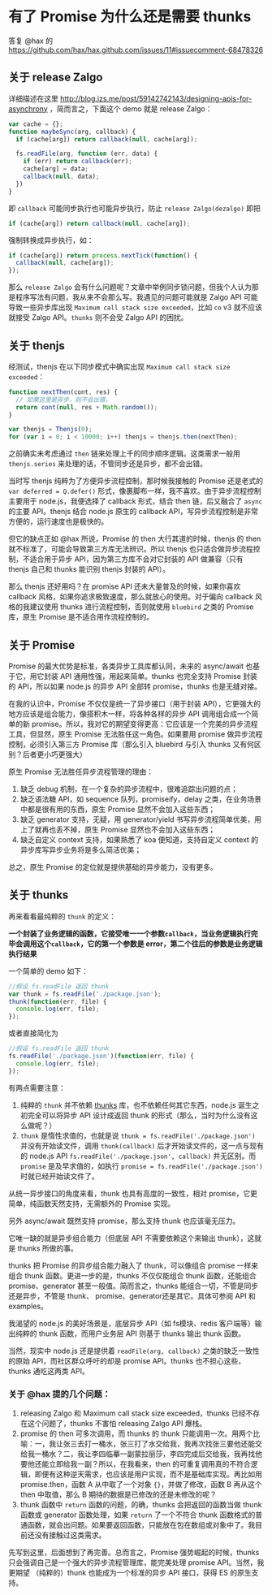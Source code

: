 有了 Promise 为什么还是需要 thunks
====

答复 @hax 的 https://github.com/hax/hax.github.com/issues/11#issuecomment-68478326

## 关于 release Zalgo

详细描述在这里 http://blog.izs.me/post/59142742143/designing-apis-for-asynchrony ，简而言之，下面这个 demo 就是 release Zalgo：

```js
var cache = {};
function maybeSync(arg, callback) {
  if (cache[arg]) return callback(null, cache[arg]);

  fs.readFile(arg, function (err, data) {
    if (err) return callback(err);
    cache[arg] = data;
    callback(null, data);
  })
}
```
即 `callback` 可能同步执行也可能异步执行，防止 `release Zalgo(dezalgo)` 即把

```js
if (cache[arg]) return callback(null, cache[arg]);
```

强制转换成异步执行，如：

```js
if (cache[arg]) return process.nextTick(function() {
  callback(null, cache[arg]);
});
```

那么 `release Zalgo` 会有什么问题呢？文章中举例同步锁问题，但我个人认为那是程序写法有问题，我从来不会那么写。我遇见的问题可能就是 Zalgo API 可能导致一些异步库出现 `Maximum call stack size exceeded`，比如 `co` v3 就不应该就接受 Zalgo API。`thunks` 则不会受 Zalgo API 的困扰。

## 关于 thenjs

经测试，thenjs 在以下同步模式中确实出现 `Maximum call stack size exceeded`：

```js
function nextThen(cont, res) {
  // 如果这里是异步，则不会出错，
  return cont(null, res + Math.random());
}

var thenjs = Thenjs(0);
for (var i = 0; i < 10000; i++) thenjs = thenjs.then(nextThen);
```

之前确实未考虑通过 `then` 链来处理上千的同步顺序逻辑。这类需求一般用 `thenjs.series` 来处理的话，不管同步还是异步，都不会出错。

当时写 thenjs 纯粹为了方便异步流程控制，那时候我接触的 Promise 还是老式的 `var deferred = Q.defer()` 形式，像裹脚布一样，我不喜欢。由于异步流程控制主要用于 node.js，我便选择了 callback 形式，结合 then 链，后又融合了 `async` 的主要 API。thenjs 结合 node.js 原生的 callback API，写异步流程控制是非常方便的，运行速度也是极快的。

但它的缺点正如 @hax 所说，Promise 的 then 大行其道的时候，thenjs 的 then 就不标准了，可能会导致第三方库无法辨识。所以 thenjs 也只适合做异步流程控制，不适合用于异步 API，因为第三方库不会对它封装的 API 做兼容（只有 thenjs 自己和 thunks 能识别 thenjs 封装的 API）。

那么 thenjs 还好用吗？在 promise API 还未大量普及的时候，如果你喜欢 callback 风格，如果你追求极致速度，那么就放心的使用。对于偏向  callback 风格的我建议使用 thunks 进行流程控制，否则就使用 `bluebird` 之类的 Promise 库，原生 Promise 是不适合用作流程控制的。

## 关于 Promise

Promise 的最大优势是标准，各类异步工具库都认同，未来的 async/await 也基于它，用它封装 API 通用性强，用起来简单。thunks 也完全支持 Promise 封装的 API，所以如果 node.js 的异步 API 全部转 promise，thunks 也是无缝对接。

在我的认识中，Promise 不仅仅是统一了异步接口（用于封装 API），它更强大的地方应该是组合能力，像搭积木一样，将各种各样的异步 API 调用组合成一个简单的新 promise。所以，我对它的期望变得更高：它应该是一个完美的异步流程工具，但显然，原生 Promise 无法胜任这一角色。如果要用 promise 做异步流程控制，必须引入第三方 Promise 库（那么引入 bluebird 与引入 thunks 又有何区别？后者更小巧更强大）

原生 Promise 无法胜任异步流程管理的理由：

1. 缺乏 debug 机制，在一个复杂的异步流程中，很难追踪出问题的点；
2. 缺乏语法糖 API，如 sequence 队列，promiseify，delay 之类，在业务场景中都是很有用的东西，原生 Promise 显然不会加入这些东西；
3. 缺乏 generator 支持，无疑，用 generator/yield 书写异步流程简单优美，用上了就再也丢不掉，原生 Promise 显然也不会加入这些东西；
4. 缺乏自定义 context 支持，如果熟悉了 koa 便知道，支持自定义 context 的异步库写异步业务将是多么简洁优美；

总之，原生 Promise 的定位就是提供基础的异步能力，没有更多。

## 关于 thunks

再来看看最纯粹的 `thunk` 的定义：

**一个封装了业务逻辑的函数，它接受唯一一个参数`callback`，当业务逻辑执行完毕会调用这个`callback`，它的第一个参数是 error，第二个往后的参数是业务逻辑执行结果**

一个简单的 demo 如下：
```js
//假设 fs.readFile 返回 thunk
var thunk = fs.readFile('./package.json');
thunk(function(err, file) {
  console.log(err, file);
});
```

或者直接简化为
```js
//假设 fs.readFile 返回 thunk
fs.readFile('./package.json')(function(err, file) {
  console.log(err, file);
});
```

有两点需要注意：

1. 纯粹的 `thunk` 并不依赖 [thunks](https://github.com/thunks/thunks) 库，也不依赖任何其它东西，node.js 诞生之初完全可以将异步 API 设计成返回 thunk 的形式（那么，当时为什么没有这么做呢？）
2. `thunk` 是惰性求值的，也就是说 `thunk = fs.readFile('./package.json')` 并没有开始读文件，调用 `thunk(callback)` 后才开始读文件的，这一点与现有的 node.js API `fs.readFile('./package.json', callback)` 并无区别。而 `promise` 是及早求值的，如执行 `promise = fs.readFile('./package.json')` 时就已经开始读文件了。

从统一异步接口的角度来看，thunk 也具有高度的一致性，相对 promise，它更简单，纯函数天然支持，无需额外的 Promise 实现。

另外 async/await 既然支持 promise，那么支持 thunk 也应该毫无压力。

它唯一缺的就是异步组合能力（但底层 API 不需要依赖这个来输出 thunk），这就是 thunks 所做的事。

thunks 把 Promise 的异步组合能力融入了 thunk，可以像组合 promise 一样来组合 thunk 函数。更进一步的是，thunks 不仅仅能组合 thunk 函数，还能组合 promise、generator 甚至一般值。简而言之，thunks 能组合一切，不管是同步还是异步，不管是 thunk、 promise、generator还是其它。具体可参阅 API 和 examples。

我渴望的 node.js 的美好场景是，底层异步 API（如 fs模块、redis 客户端等）输出纯粹的 thunk 函数，而用户业务层 API 则基于 thunks 输出 thunk 函数。

当然，现实中 node.js 还是提供着 `readFile(arg, callback)` 之类的缺乏一致性的原始 API，而社区群众呼吁的却是 promise API。thunks 也不担心这些，thunks 通吃这两类 API。

### 关于 @hax 提的几个问题：

1. releasing Zalgo 和 Maximum call stack size exceeded，thunks 已经不存在这个问题了，thunks 不害怕 releasing Zalgo API 爆栈。
2. promise 的 then 可多次调用，而 thunks 的 thunk 只能调用一次。用两个比喻：一，我让张三去打一桶水，张三打了水交给我，我再次找张三要他还能交给我一桶水？二，我让李四临摹一副蒙拉丽莎，李四完成后交给我，我再找他要他还能立即给我一副？所以，在我看来，then 的可重复调用真的不符合逻辑，即便有这种逆天需求，也应该是用户实现，而不是基础库实现。再比如用 promise.then，函数 A 从中取了一个对象 `{}`，并做了修改，函数 B 再从这个 then 中取值，那么 B 期待的数据是已修改的还是未修改的呢？
3. thunk 函数中 `return` 函数的问题，的确，thunks 会把返回的函数当做 thunk 函数或 generator 函数处理，如果 `return` 了一个不符合 thunk 函数格式的普通函数，就会出问题。如果要返回函数，只能放在包在数组或对象中了。我目前还没有接触过这类需求。


先写到这里，后面想到了再完善。总而言之，Promise 强势崛起的时候，thunks 只会强调自己是一个强大的异步流程管理库，能完美处理 promise API。当然，我更期望 （纯粹的）thunk 也能成为一个标准的异步 API 接口，获得 ES 的原生支持。
